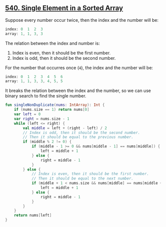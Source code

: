 ## [540. Single Element in a Sorted Array](https://leetcode.com/problems/single-element-in-a-sorted-array)

Suppose every number occur twice, then the index and the number will be:
```js
index: 0  1  2  3  
array: 1, 1, 3, 3
```

The relation between the index and number is:
1. Index is even, then it should be the first number.
2. Index is odd, then it should be the second number.

For the number that occurres once (`4`), the index and the number will be:

```js
index: 0  1  2  3  4  5  6
array: 1, 1, 3, 3, 4, 5, 5
```

It breaks the relation between the index and the number, so we can use binary search to find the single number.

```kotlin
fun singleNonDuplicate(nums: IntArray): Int {
    if (nums.size == 1) return nums[0]
    var left = 0
    var right = nums.size - 1
    while (left <= right) {
        val middle = left + (right - left) / 2
        // Index is odd, then it should be the second number.
        // Then it should be equal to the previous number.
        if (middle % 2 != 0) {
            if (middle - 1 >= 0 && nums[middle - 1] == nums[middle]) {
                left = middle + 1
            } else {
                right = middle - 1
            }
        } else {
            // Index is even, then it should be the first number.
            // Then it should be equal to the next number.
            if (middle + 1 < nums.size && nums[middle] == nums[middle + 1]) {
                left = middle + 1
            } else {
                right = middle - 1
            }
        }
    }
    return nums[left]
}
```